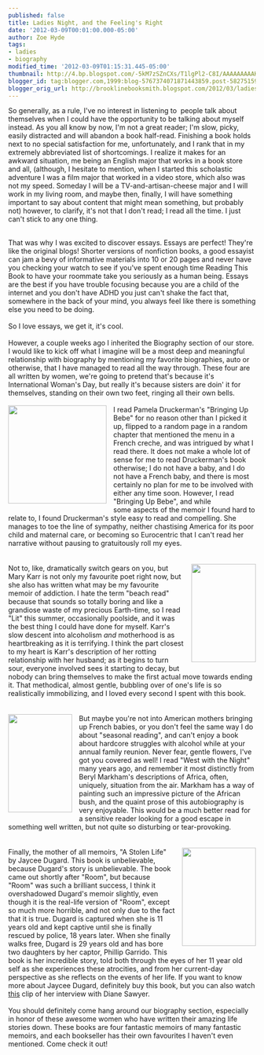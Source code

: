 ```yaml
---
published: false
title: Ladies Night, and the Feeling's Right
date: '2012-03-09T00:01:00.000-05:00'
author: Zoe Hyde
tags:
- ladies
- biography
modified_time: '2012-03-09T01:15:31.445-05:00'
thumbnail: http://4.bp.blogspot.com/-5kM7zSZnCXs/T1lgPl2-C8I/AAAAAAAAAHQ/F4p80yHBN30/s72-c/bringing%2Bup%2Bbebe.jpg
blogger_id: tag:blogger.com,1999:blog-5767374071871443859.post-5827515969476204185
blogger_orig_url: http://brooklinebooksmith.blogspot.com/2012/03/ladies-night-and-feelings-right.html
---
```


So generally, as a rule, I've no interest in listening to &nbsp;people talk about themselves when I could have the opportunity to be talking about myself instead. As you all know by now, I'm not a great reader; I'm slow, picky, easily distracted and will abandon a book half-read. Finishing a book holds next to no special satisfaction for me,&nbsp;unfortunately, and I rank that in my extremely abbreviated list of shortcomings. I realize it makes for an awkward situation, me being an&nbsp;English&nbsp;major that works in a book store and all, (although, I hesitate to mention, when I started this scholastic adventure I was a film major that worked in a video store, which also was not my speed. Someday I will be a&nbsp;TV-and-artisan-cheese major and I will work in my living room, and maybe then, finally, I will have something important to say about content that might mean something, but probably not) however, to clarify, it's not that I don't read; I read all the time. I just can't stick to any one thing.<br /><div><br /></div><div>That was why I was excited to discover essays. Essays are perfect! They're like the original blogs! Shorter versions of nonfiction books, a good essayist can jam a bevy of informative materials into 10 or 20 pages and never have you checking your watch to see if you've spent enough time Reading This Book to have your roommate take you seriously as a human being. Essays are the best if you have trouble focusing because you are a child of the internet and you don't have ADHD you just can't shake the fact that, somewhere in the back of your mind, you always feel like there is something else you need to be doing.</div><div><br /></div><div>So I love essays, we get it, it's cool.&nbsp;</div><div><br />However, a couple weeks ago I inherited the Biography section of our store. I would like to kick off what I imagine will be a most deep and meaningful relationship with biography by mentioning my favorite biographies, auto or otherwise, that I have managed to read all the way through. These four are all written by women, we're going to pretend that's because it's International Woman's Day, but really it's because sisters are doin' it for themselves, standing on their own two feet, ringing all their own bells.</div><div><br /></div><div><a href="http://4.bp.blogspot.com/-5kM7zSZnCXs/T1lgPl2-C8I/AAAAAAAAAHQ/F4p80yHBN30/s1600/bringing%2Bup%2Bbebe.jpg" imageanchor="1" style="clear: left; float: left; margin-bottom: 1em; margin-right: 1em;"><img border="0" height="200" src="http://4.bp.blogspot.com/-5kM7zSZnCXs/T1lgPl2-C8I/AAAAAAAAAHQ/F4p80yHBN30/s200/bringing%2Bup%2Bbebe.jpg" width="200" /></a>I read Pamela Druckerman's "Bringing Up Bebe" for no reason other than I picked it up, flipped to a random page in a random chapter that mentioned the menu in a French creche, and was intrigued by what I read there. It does not make a whole lot of sense for me to read Druckerman's book otherwise; I do not have a baby, and I do not have a French baby, and there is most certainly no plan for me to be involved with either any time soon. However, I read "Bringing Up Bebe", and while some&nbsp;aspects of the memoir I found hard to relate to, I found Druckerman's style easy to read and compelling. She manages to toe the line of sympathy, neither chastising America for its poor child and maternal care, or becoming so Eurocentric that I can't read her narrative without pausing to gratuitously roll my eyes.<br /><br /><br /></div><div class="" style="clear: both; text-align: left;"><a href="http://2.bp.blogspot.com/-tFlsxYupn-4/T1lg0AISvHI/AAAAAAAAAHc/_lv4m7vWIHg/s1600/lit1.jpg" imageanchor="1" style="clear: right; float: right; margin-bottom: 1em; margin-left: 1em;"><img border="0" height="200" src="http://2.bp.blogspot.com/-tFlsxYupn-4/T1lg0AISvHI/AAAAAAAAAHc/_lv4m7vWIHg/s200/lit1.jpg" width="131" /></a>Not to, like, dramatically switch gears on you, but Mary Karr is not only my favourite poet right now, but she also has written what may be my favourite memoir of addiction. I hate the term "beach read" because that sounds so totally boring and like a grandiose waste of my precious Earth-time, so I read "Lit" this summer, occasionally poolside, and it was the best thing I could have done for myself. Karr's slow descent into alcoholism <i>and </i>motherhood is as heartbreaking as it is terrifying. I think the part closest to my heart is Karr's description of her rotting relationship with her husband; as it begins to turn sour, everyone involved sees it starting to decay, but nobody can bring themselves to make the first actual move towards ending it. That methodical, almost gentle, bubbling over of one's life is so realistically immobilizing, and I loved every second I spent with this book.<br /><br /><br /></div><div class="" style="clear: both; text-align: left;"></div><div class="" style="clear: both; text-align: left;"><a href="http://2.bp.blogspot.com/-b4h9Pr5z5rU/T1lieWBFz0I/AAAAAAAAAHo/7K0fZ9m0j4Q/s1600/2003%2B01%2B19%2BWest%2BWith%2Bthe%2BNight.jpg" imageanchor="1" style="clear: left; float: left; margin-bottom: 1em; margin-right: 1em;"><img border="0" height="200" src="http://2.bp.blogspot.com/-b4h9Pr5z5rU/T1lieWBFz0I/AAAAAAAAAHo/7K0fZ9m0j4Q/s200/2003%2B01%2B19%2BWest%2BWith%2Bthe%2BNight.jpg" width="130" /></a>But maybe you're not into American mothers bringing up French babies, or you don't feel the same way I do about "seasonal reading", and can't enjoy a book about hardcore struggles with alcohol while at your annual family reunion. Never fear, gentle flowers, I've got you covered as well! I read "West with the Night" many years ago, and remember it most distinctly from Beryl Markham's descriptions of Africa, often, uniquely, situation from the air. Markham has a way of painting such an impressive picture of the African bush, and the quaint prose of this autobiography is very enjoyable. This would be a much better read for a sensitive reader looking for a good escape in something well written, but not quite so disturbing or tear-provoking.<br /><br /><br /><a href="http://3.bp.blogspot.com/-O5qgCyO2Mi0/T1mJoO8vgfI/AAAAAAAAAH0/U5aytmHwjms/s1600/a_stolen_life_240.jpg" imageanchor="1" style="clear: right; float: right; margin-bottom: 1em; margin-left: 1em;"><img border="0" height="200" src="http://3.bp.blogspot.com/-O5qgCyO2Mi0/T1mJoO8vgfI/AAAAAAAAAH0/U5aytmHwjms/s200/a_stolen_life_240.jpg" width="150" /></a>Finally, the mother of all memoirs, "A Stolen Life" by Jaycee Dugard. This book is&nbsp;unbelievable, because Dugard's story is&nbsp;unbelievable. The book came out shortly after "Room", but&nbsp;because "Room" was such a brilliant success, I think it overshadowed Dugard's memoir slightly, even though it is the real-life version of "Room", except so much more horrible, and not only due to the fact that it is true. Dugard is captured when she is 11 years old and kept captive until she is finally rescued by police, 18 years later. When she finally walks free, Dugard is 29 years old and has bore two daughters by her captor, Phillip Garrido. This book is her incredible story, told both through the eyes of her 11 year old self as she experiences these atrocities, and from her current-day perspective as she reflects on the events of her life. If you want to know more about Jaycee Dugard, definitely buy this book, but you can also watch <a href="http://www.youtube.com/watch?v=hIvctbfcBx8">this</a> clip of her interview with Diane Sawyer.<br /><br />You should definitely come hang around our biography section, especially in honor of these awesome women who have written their amazing life stories down. These books are four fantastic memoirs of many fantastic memoirs, and each bookseller has their own favourites I haven't even mentioned. Come check it out!</div>